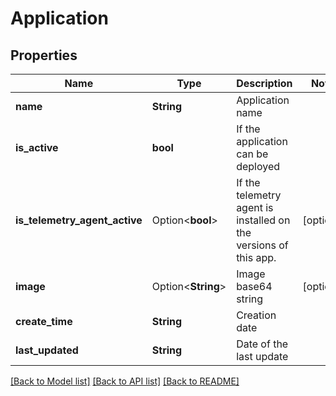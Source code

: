# Application

## Properties

Name | Type | Description | Notes
------------ | ------------- | ------------- | -------------
**name** | **String** | Application name | 
**is_active** | **bool** | If the application can be deployed | 
**is_telemetry_agent_active** | Option<**bool**> | If the telemetry agent is installed on the versions of this app. | [optional]
**image** | Option<**String**> | Image base64 string | [optional]
**create_time** | **String** | Creation date | 
**last_updated** | **String** | Date of the last update | 

[[Back to Model list]](../README.md#documentation-for-models) [[Back to API list]](../README.md#documentation-for-api-endpoints) [[Back to README]](../README.md)


